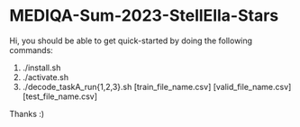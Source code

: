 # MEDIQA-Sum-2023-StellElla-Stars

Hi, you should be able to get quick-started by doing the following commands:

1. ./install.sh    
2. ./activate.sh      
3. ./decode_taskA_run{1,2,3}.sh [train_file_name.csv] [valid_file_name.csv] [test_file_name.csv]        


Thanks :)
